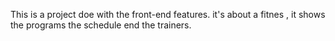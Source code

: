 This is a project doe with the front-end features.
it's about a fitnes , it shows the programs the schedule end the trainers.
